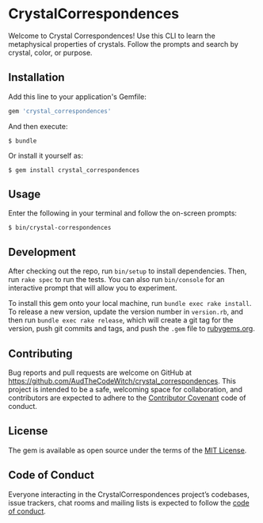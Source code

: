# CrystalCorrespondences

Welcome to Crystal Correspondences! Use this CLI to learn the metaphysical properties of crystals. Follow the prompts and search by crystal, color, or purpose. 

## Installation

Add this line to your application's Gemfile:

```ruby
gem 'crystal_correspondences'
```

And then execute:

    $ bundle

Or install it yourself as:

    $ gem install crystal_correspondences

## Usage

Enter the following in your terminal and follow the on-screen prompts:

    $ bin/crystal-correspondences

## Development

After checking out the repo, run `bin/setup` to install dependencies. Then, run `rake spec` to run the tests. You can also run `bin/console` for an interactive prompt that will allow you to experiment.

To install this gem onto your local machine, run `bundle exec rake install`. To release a new version, update the version number in `version.rb`, and then run `bundle exec rake release`, which will create a git tag for the version, push git commits and tags, and push the `.gem` file to [rubygems.org](https://rubygems.org).

## Contributing

Bug reports and pull requests are welcome on GitHub at https://github.com/AudTheCodeWitch/crystal_correspondences. This project is intended to be a safe, welcoming space for collaboration, and contributors are expected to adhere to the [Contributor Covenant](http://contributor-covenant.org) code of conduct.

## License

The gem is available as open source under the terms of the [MIT License](https://opensource.org/licenses/MIT).

## Code of Conduct

Everyone interacting in the CrystalCorrespondences project’s codebases, issue trackers, chat rooms and mailing lists is expected to follow the [code of conduct](https://github.com/AudTheCodeWitch/crystal_correspondences/blob/master/CODE_OF_CONDUCT.md).
